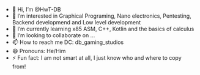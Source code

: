 - 👋 Hi, I’m @HwT-DB
- 👀 I’m interested in Graphical Programing, Nano electronics, Pentesting, Backend developmend and Low level development
- 🌱 I’m currently learning x85 ASM, C++, Kotlin and the basics of calculus
- 💞️ I’m looking to collaborate on ...
- 📫 How to reach me DC: db_gaming_studios
- 😄 Pronouns: He/Him
- ⚡ Fun fact: I am not smart at all, I just know who and where to copy from!

<!---
HwT-DB/HwT-DB is a ✨ special ✨ repository because its `README.md` (this file) appears on your GitHub profile.
You can click the Preview link to take a look at your changes.
--->
